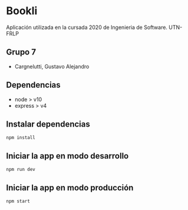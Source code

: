 # Bookli

Aplicación utilizada en la cursada 2020 de Ingenieria de Software. UTN-FRLP

## Grupo 7

 - Cargnelutti, Gustavo Alejandro

## Dependencias

 - node > v10
 - express > v4

## Instalar dependencias

`npm install`

## Iniciar la app en modo desarrollo

`npm run dev`

## Iniciar la app en modo producción

`npm start`
